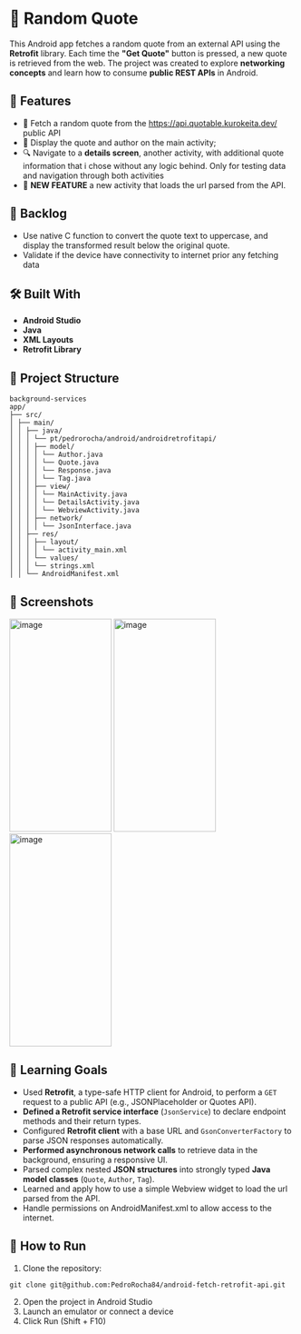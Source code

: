 
# 🧮 Random Quote

This Android app fetches a random quote from an external API using the **Retrofit** library. Each time the **"Get Quote"** button is pressed, a new quote is retrieved from the web. The project was created to explore **networking concepts** and learn how to consume **public REST APIs** in Android.
## 🚀 Features

- 🔁 Fetch a random quote from the https://api.quotable.kurokeita.dev/ public API
- 📱 Display the quote and author on the main activity;
- 🔍 Navigate to a **details screen**, another activity, with additional quote information that i chose without any logic behind. Only for testing data and navigation through both activities
- 🔗 **NEW FEATURE** a new activity that loads the url parsed from the API.

## 📌 Backlog

- Use native C function to convert the quote text to uppercase, and display the transformed result below the original quote.
- Validate if the device have connectivity to internet prior any fetching data

## 🛠️ Built With

- **Android Studio**
- **Java**
- **XML Layouts**
- **Retrofit Library**

## 📁 Project Structure

```
background-services
app/
├── src/
│ ├── main/
│ │ ├── java/
│ │ │ └── pt/pedrorocha/android/androidretrofitapi/
│ │ │ ├── model/
│ │ │ │ └── Author.java
│ │ │ │ └── Quote.java
│ │ │ │ └── Response.java
│ │ │ │ └── Tag.java
│ │ │ ├── view/
│ │ │ │ └── MainActivity.java
│ │ │ │ └── DetailsActivity.java
│ │ │ │ └── WebviewActivity.java
│ │ │ ├── network/
│ │ │ │ └── JsonInterface.java
│ │ ├── res/
│ │ │ ├── layout/
│ │ │ │ └── activity_main.xml
│ │ │ └── values/
│ │ │ └── strings.xml
│ │ └── AndroidManifest.xml
```

## 📸 Screenshots

<img width="180" height="375" alt="image" src="https://github.com/user-attachments/assets/ce26c847-e2f4-4cdd-b0f8-3938acd2024b" />
<img width="180" height="375"  alt="image" src="https://github.com/user-attachments/assets/50910d08-7bf6-44c4-9130-1ded32a3fe58" />
<img width="180" height="375"  alt="image" src="https://github.com/user-attachments/assets/10ccfd1a-f0df-4934-a957-41e31e375ec2" />


## 🧠 Learning Goals

- Used **Retrofit**, a type-safe HTTP client for Android, to perform a `GET` request to a public API (e.g., JSONPlaceholder or Quotes API).
- **Defined a Retrofit service interface** (`JsonService`) to declare endpoint methods and their return types.
- Configured **Retrofit client** with a base URL and `GsonConverterFactory` to parse JSON responses automatically.
- **Performed asynchronous network calls** to retrieve data in the background, ensuring a responsive UI.
- Parsed complex nested **JSON structures** into strongly typed **Java model classes** (`Quote`, `Author`, `Tag`).
- Learned and apply how to use a simple Webview widget to load the url parsed from the API.
- Handle permissions on AndroidManifest.xml to allow access to the internet.

## 🔧 How to Run


1. Clone the repository:
```shell
git clone git@github.com:PedroRocha84/android-fetch-retrofit-api.git
```

2. Open the project in Android Studio
3. Launch an emulator or connect a device
4. Click Run (Shift + F10)
